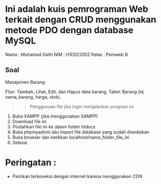 # Ini adalah kuis pemrograman Web terkait dengan CRUD menggunakan metode PDO dengan database MySQL

Nama : Muhamad Galih
NIM : H1D022052
Kelas : Pemweb B

## Soal

Manajemen Barang

Fitur: Tambah, Lihat, Edit, dan Hapus data barang.
Tabel: Barang (id, nama_barang, harga, stok).


>> Penggunaan file jika ingin menjalankan program ini
1. Buka XAMPP (jika menggunakan XAMPP)
2. Download file ini
3. Pindahkan file ini ke dalam folder htdocs
4. Buka phpmyadmin lalu import file database yang sudah disediakan
5. Buka browser dan ketikkan localhost/nama_folder_file_ini
6. Selesai

# Peringatan :
- Pastikan terkoneksi dengan internet karena menggunakan CDN
